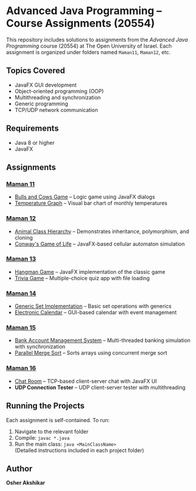 # Advanced Java Programming – Course Assignments (20554)

This repository includes solutions to assignments from the *Advanced Java Programming* course (20554) at The Open University of Israel. Each assignment is organized under folders named `Maman11`, `Maman12`, etc.

## Topics Covered

- JavaFX GUI development  
- Object-oriented programming (OOP)  
- Multithreading and synchronization  
- Generic programming  
- TCP/UDP network communication  

## Requirements

- Java 8 or higher  
- JavaFX

## Assignments

### [Maman 11](/Maman11)
- [Bulls and Cows Game](/Maman11/Q1%20Bulls%20and%20Cows) – Logic game using JavaFX dialogs  
- [Temperature Graph](/Maman11/Q2%20TemperatureProject) – Visual bar chart of monthly temperatures

### [Maman 12](/Maman12)
- [Animal Class Hierarchy](/Maman12/Q1%20Animal%20Class%20Hierarchy) – Demonstrates inheritance, polymorphism, and cloning  
- [Conway's Game of Life](/Maman12/Q2%20Conway's%20Game%20of%20Life) – JavaFX-based cellular automaton simulation

### [Maman 13](/Maman13)
- [Hangman Game](/Maman13/Q1%20Hangman%20Game) – JavaFX implementation of the classic game  
- [Trivia Game](/Maman13/Q2%20Trivia%20Game) – Multiple-choice quiz app with file loading

### [Maman 14](/Maman14)
- [Generic Set Implementation](/Maman14/Q1%20Generic%20Set%20Implementation) – Basic set operations with generics  
- [Electronic Calendar](/Maman14/Q2%20Electronic%20Calendar%20Application) – GUI-based calendar with event management

### [Maman 15](/Maman15)
- [Bank Account Management System](/Maman15/Q1%20Bank%20Account%20Management%20System) – Multi-threaded banking simulation with synchronization  
- [Parallel Merge Sort](/Maman15/Q2%20Parallel%20Merge%20Sort) – Sorts arrays using concurrent merge sort

### [Maman 16](/Maman16)
- [Chat Room](/Maman16/Q1%20Chat%20Room) – TCP-based client-server chat with JavaFX UI  
- **UDP Connection Tester** – UDP client-server tester with multithreading

## Running the Projects

Each assignment is self-contained. To run:

1. Navigate to the relevant folder  
2. Compile: `javac *.java`  
3. Run the main class: `java <MainClassName>`  
(Detailed instructions included in each project folder)

## Author

**Osher Akshikar**
